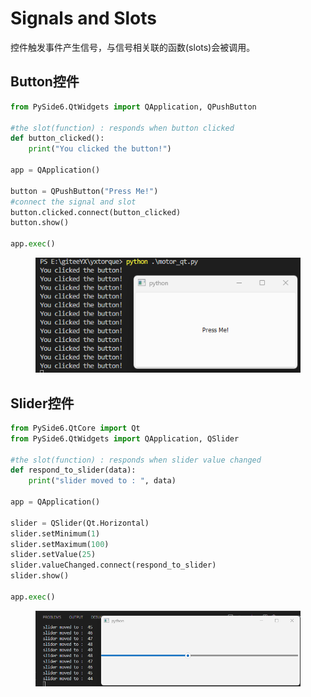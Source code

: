 # Signals and Slots

控件触发事件产生信号，与信号相关联的函数(slots)会被调用。

## Button控件

```python
from PySide6.QtWidgets import QApplication, QPushButton

#the slot(function) : responds when button clicked
def button_clicked():
    print("You clicked the button!")
    
app = QApplication()

button = QPushButton("Press Me!")
#connect the signal and slot
button.clicked.connect(button_clicked)
button.show()

app.exec()
```

<figure><img src=".gitbook/assets/image (4) (1).png" alt=""><figcaption></figcaption></figure>

## Slider控件

```python
from PySide6.QtCore import Qt
from PySide6.QtWidgets import QApplication, QSlider

#the slot(function) : responds when slider value changed
def respond_to_slider(data):
    print("slider moved to : ", data)

app = QApplication()

slider = QSlider(Qt.Horizontal)
slider.setMinimum(1)
slider.setMaximum(100)
slider.setValue(25)
slider.valueChanged.connect(respond_to_slider)
slider.show()

app.exec()

```

<figure><img src=".gitbook/assets/image (3) (1).png" alt=""><figcaption></figcaption></figure>
